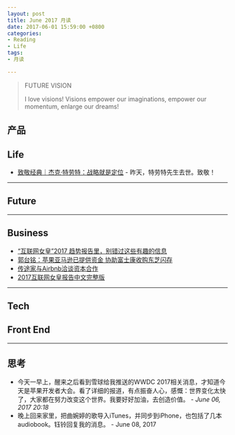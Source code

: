 ```yaml
---
layout: post
title: June 2017 月读
date: 2017-06-01 15:59:00 +0800
categories:
- Reading
- Life
tags:
- 月读

---
```


<blockquote class="blockquote-center">
<p>FUTURE VISION</p>
<p>
I love visions! Visions empower our imaginations, empower our momentum, enlarge our dreams!
</p>
</blockquote>

## 产品


## Life

- [致敬经典｜杰克·特劳特：战略就是定位](https://mp.weixin.qq.com/s?__biz=MjM5NzY4MzQyMQ==&mid=2650080389&idx=1&sn=75258c3961d7b37d90a0963680da4a2a) - 昨天，特劳特先生去世。致敬！


----

## Future


----

## Business

- [“互联网女皇”2017 趋势报告里，别错过这些有趣的信息](http://www.ifanr.com/846182)
- [郭台铭：苹果亚马逊已提供资金 协助富士康收购东芝闪存](http://tech.qq.com/a/20170605/020746.htm)
- [传途家与Airbnb洽谈资本合作](http://tech.qq.com/a/20170605/003014.htm)
- [2017互联网女皇报告中文完整版](http://tech.qq.com/a/20170601/009038.htm#p=1)

----

## Tech


## Front End


----

## 思考

- 今天一早上，醒来之后看到雪球给我推送的WWDC 2017相关消息，才知道今天是苹果开发者大会。看了详细的报道，有点振奋人心，感慨：世界变化太快了，大家都在努力改变这个世界。我要好好加油，去创造价值。 - *June 06, 2017 20:18*
- 晚上回来家里，把曲婉婷的歌导入iTunes，并同步到iPhone，也包括了几本audiobook。钰铃回复我的消息。 - June 08, 2017